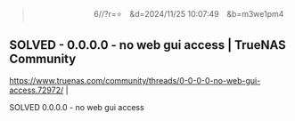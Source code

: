 
>　　　　　　　　6//?r=⭐　&d=2024/11/25 10:07:49　&b=m3we1pm4
## SOLVED - 0.0.0.0 - no web gui access | TrueNAS Community
https://www.truenas.com/community/threads/0-0-0-0-no-web-gui-access.72972/
|

SOLVED 0.0.0.0 - no web gui access
